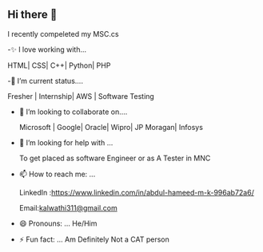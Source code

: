 ## Hi there 👋
I recently compeleted my MSC.cs 

-✨ I love working with...


  HTML| CSS| C++| Python| PHP

-🔭 I’m current status....


  Fresher | Internship| AWS | Software Testing

- 👯 I’m looking to collaborate on....


  Microsoft | Google| Oracle| Wipro| JP Moragan| Infosys

- 🤔 I’m looking for help with ...


  To get placed as software Engineer or as A Tester in MNC

- 📫 How to reach me: ...


  LinkedIn :https://www.linkedin.com/in/abdul-hameed-m-k-996ab72a6/ 


  Email:kalwathi311@gmail.com

- 😄 Pronouns: ...
 He/Him
     
- ⚡ Fun fact: ...
Am Definitely Not a CAT person

